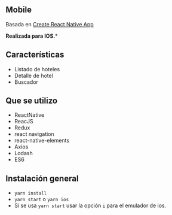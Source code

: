 ## Mobile

Basada en [Create React Native App](https://github.com/react-community/create-react-native-app)

**Realizada para IOS.***

## Características
* Listado de hoteles
* Detalle de hotel
* Buscador

## Que se utilizo
* ReactNative
* ReacJS
* Redux
* react navigation
* react-native-elements
* Axios
* Lodash
* ES6

## Instalación general
* `yarn install`
* `yarn start` o `yarn ios`
* Si se usa `yarn start` usar la opción `i` para el emulador de ios.
